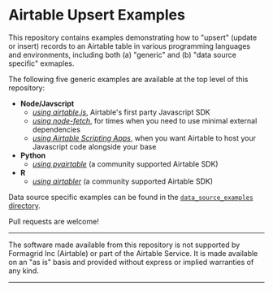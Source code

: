 # Airtable Upsert Examples

This repository contains examples demonstrating how to "upsert" (update or insert) records to an Airtable table in various programming languages and environments, including both (a) "generic" and (b) "data source specific" exmaples.

The following five generic examples are available at the top level of this repository:
- **Node/Javscript**
  - [*using airtable.js*](javascript/using_airtable.js/), Airtable's first party Javascript SDK
  - [*using node-fetch*](javascript/using_node-fetch/), for times when you need to use minimal external dependencies
  - [*using Airtable Scripting Apps*](javascript/using_airtable-scripting/), when you want Airtable to host your Javascript code alongside your base
- **Python**
  - [*using pyairtable*](python/using_pyairtable/) (a community supported Airtable SDK)
- **R**
  - [*using airtabler*](r/using_airtabler/) (a community supported Airtable SDK)

Data source specific examples can be found in the [`data_source_examples` directory](data_source_examples/).

Pull requests are welcome! 

---

The software made available from this repository is not supported by Formagrid Inc (Airtable) or part of the Airtable Service. It is made available on an "as is" basis and provided without express or implied warranties of any kind.

---

